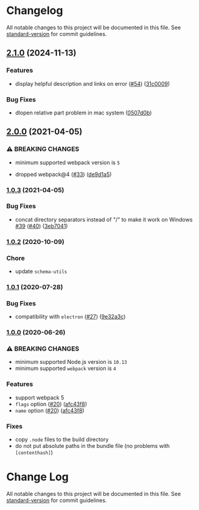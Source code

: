 # Changelog

All notable changes to this project will be documented in this file. See [standard-version](https://github.com/conventional-changelog/standard-version) for commit guidelines.

## [2.1.0](https://github.com/webpack-contrib/node-loader/compare/v2.0.0...v2.1.0) (2024-11-13)


### Features

* display helpful description and links on error ([#54](https://github.com/webpack-contrib/node-loader/issues/54)) ([31c0009](https://github.com/webpack-contrib/node-loader/commit/31c00094de7b443e639ffdb15bb33b56365930d2))


### Bug Fixes

* dlopen relative part problem in mac system ([0507d0b](https://github.com/webpack-contrib/node-loader/commit/0507d0b5b139d1558d9917cb29bfce12d4c1ac26))

## [2.0.0](https://github.com/webpack-contrib/node-loader/compare/v1.0.3...v2.0.0) (2021-04-05)


### ⚠ BREAKING CHANGES

* minimum supported webpack version is `5`

* dropped webpack@4 ([#33](https://github.com/webpack-contrib/node-loader/issues/33)) ([de9d1a5](https://github.com/webpack-contrib/node-loader/commit/de9d1a5a2ec39868217d03569352811fc0df1a8f))

### [1.0.3](https://github.com/webpack-contrib/node-loader/compare/v1.0.2...v1.0.3) (2021-04-05)


### Bug Fixes

* concat directory separators instead of "/" to make it work on Windows [#39](https://github.com/webpack-contrib/node-loader/issues/39) ([#40](https://github.com/webpack-contrib/node-loader/issues/40)) ([3eb7041](https://github.com/webpack-contrib/node-loader/commit/3eb7041089b2f17b7125aba38670d63166b9a5c9))

### [1.0.2](https://github.com/webpack-contrib/node-loader/compare/v1.0.1...v1.0.2) (2020-10-09)

### Chore

* update `schema-utils`

### [1.0.1](https://github.com/webpack-contrib/node-loader/compare/v1.0.0...v1.0.1) (2020-07-28)


### Bug Fixes

* compatibility with `electron` ([#27](https://github.com/webpack-contrib/node-loader/issues/27)) ([9e32a3c](https://github.com/webpack-contrib/node-loader/commit/9e32a3cc46c4d846d0c4b1c76a5b29d60ad83929))

### [1.0.0](https://github.com/webpack-contrib/node-loader/compare/v0.6.0...v1.0.0) (2020-06-26)

### ⚠ BREAKING CHANGES

* minimum supported Node.js version is `10.13`
* minimum supported `webpack` version is `4`

### Features

* support webpack 5
* `flags` option ([#20](https://github.com/webpack-contrib/node-loader/issues/20)) ([afc43f8](https://github.com/webpack-contrib/node-loader/commit/afc43f80046402774037a8c0de5e513f2795ffa1))
* `name` option ([#20](https://github.com/webpack-contrib/node-loader/issues/20)) ([afc43f8](https://github.com/webpack-contrib/node-loader/commit/afc43f80046402774037a8c0de5e513f2795ffa1))

### Fixes

* copy `.node` files to the build directory
* do not put absolute paths in the bundle file (no problems with `[contenthash]`)

# Change Log

All notable changes to this project will be documented in this file. See [standard-version](https://github.com/conventional-changelog/standard-version) for commit guidelines.
